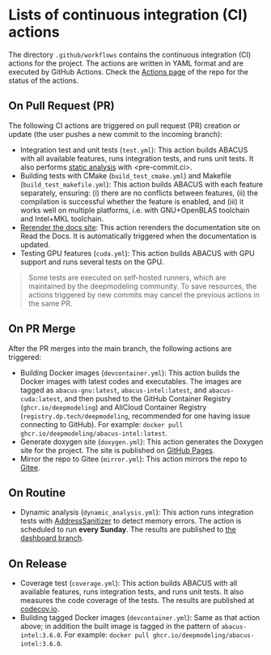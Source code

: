 # Lists of continuous integration (CI) actions

The directory `.github/workflows` contains the continuous integration (CI) actions for the project. The actions are written in YAML format and are executed by GitHub Actions. Check the [Actions page](https://github.com/deepmodeling/abacus-develop/actions) of the repo for the status of the actions.

## On Pull Request (PR)

The following CI actions are triggered on pull request (PR) creation or update (the user pushes a new commit to the incoming branch):

- Integration test and unit tests (`test.yml`): This action builds ABACUS with all available features, runs integration tests, and runs unit tests. It also performs [static analysis](../CONTRIBUTING.md#code-formatting-style) with <pre-commit.ci>.
- Building tests with CMake (`build_test_cmake.yml`) and Makefile (`build_test_makefile.yml`): This action builds ABACUS with each feature separately, ensuring: (i) there are no conflicts between features, (ii) the compilation is successful whether the feature is enabled, and (iii) it works well on multiple platforms, i.e. with GNU+OpenBLAS toolchain and Intel+MKL toolchain.
- [Rerender the docs site](https://readthedocs.org/projects/abacus-rtd/builds/): This action rerenders the documentation site on Read the Docs. It is automatically triggered when the documentation is updated.
- Testing GPU features (`cuda.yml`): This action builds ABACUS with GPU support and runs several tests on the GPU.

> Some tests are executed on self-hosted runners, which are maintained by the deepmodeling community. To save resources, the actions triggered by new commits may cancel the previous actions in the same PR.

## On PR Merge

After the PR merges into the main branch, the following actions are triggered:

- Building Docker images (`devcontainer.yml`): This action builds the Docker images with latest codes and executables. The images are tagged as `abacus-gnu:latest`, `abacus-intel:latest`, and `abacus-cuda:latest`, and then pushed to the GitHub Container Registry (`ghcr.io/deepmodeling`) and AliCloud Container Registry (`registry.dp.tech/deepmodeling`, recommended for one having issue connecting to GitHub). For example: `docker pull ghcr.io/deepmodeling/abacus-intel:latest`.
- Generate doxygen site (`doxygen.yml`): This action generates the Doxygen site for the project. The site is published on [GitHub Pages](https://deepmodeling.github.io/abacus-develop/).
- Mirror the repo to Gitee (`mirror.yml`): This action mirrors the repo to [Gitee](https://gitee.com/deepmodeling/abacus-develop).

## On Routine

- Dynamic analysis (`dynamic_analysis.yml`): This action runs integration tests with [AddressSanitizer](https://github.com/google/sanitizers/wiki/AddressSanitizer) to detect memory errors. The action is scheduled to run **every Sunday**. The results are published to [the dashboard branch](https://github.com/deepmodeling/abacus-develop/blob/dashboard/README.md).

## On Release

- Coverage test (`coverage.yml`): This action builds ABACUS with all available features, runs integration tests, and runs unit tests. It also measures the code coverage of the tests. The results are published at [codecov.io](https://app.codecov.io/gh/deepmodeling/abacus-develop).
- Building tagged Docker images (`devcontainer.yml`): Same as that action above; in addition the built image is tagged in the pattern of `abacus-intel:3.6.0`. For example: `docker pull ghcr.io/deepmodeling/abacus-intel:3.6.0`.
